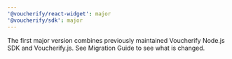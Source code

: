 ```yaml
---
'@voucherify/react-widget': major
'@voucherify/sdk': major
---
```


The first major version combines previously maintained Voucherify Node.js SDK and Voucherify.js. See Migration Guide to see what is changed.
